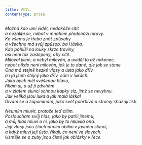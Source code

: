 ```yaml
---
title: VII\.
contentType: prose
---
```


<section>

_Možná kdo umí vidět, nedokáže cítit  
a nezalíbí se, neboť v mnohém předchází mravy.  
Ke všemu je třeba znát způsoby  
a všechno má svůj způsob, ba i láska.  
Kdo pohlíží na louky skrze traviny,  
asi není tak zaslepený, aby cítil.  
Miloval jsem, a nebyl milován, a uviděl to až nakonec,  
neboť nikdo není milován, jak je to dané, ale jak se stane.  
Ona má stejně hezké vlasy a ústa jako dřív  
a i já jsem stejný jako dřív, sám v lukách.  
Jako bych měl svěšenou hlavu,  
říkám si, a už ji zdvihám  
a v zlatém slunci schnou kapky slz, jimž se nevyhnu.  
Jak veliká jsou luka a jak malá láska!  
Dívám se a zapomínám, jako svět pohřbívá a stromy shazují listí._

</section>

<section>

_Neumím mluvit, protože teď cítím.  
Poslouchám svůj hlas, jako by patřil jinému,  
a můj hlas mluví o ní, jako by to mluvila ona.  
Její vlasy jsou žloutnoucím obilím v jasném slunci,  
a když mluví její ústa, říkají, co není ve slovech.  
Usměje se a zuby jsou čisté jak oblázky v řece._

</section>
